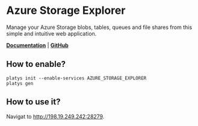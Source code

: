 # Azure Storage Explorer

Manage your Azure Storage blobs, tables, queues and file shares from this simple and intuitive web application.

**[Documentation](https://github.com/sebagomez/azurestorageexplorer)** | **[GitHub](https://github.com/sebagomez/azurestorageexplorer)**

## How to enable?

```
platys init --enable-services AZURE_STORAGE_EXPLORER
platys gen
```

## How to use it?

Navigat to <http://198.19.249.242:28279>.